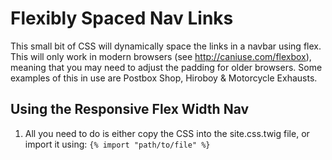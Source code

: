 
# Flexibly Spaced Nav Links

This small bit of CSS will dynamically space the links in a navbar using flex. This will only work in modern browsers (see http://caniuse.com/flexbox), meaning that you may need to adjust the padding for older browsers. Some examples of this in use are Postbox Shop, Hiroboy & Motorcycle Exhausts.

## Using the Responsive Flex Width Nav

1. All you need to do is either copy the CSS into the site.css.twig file, or import it using: `{% import "path/to/file" %}`
